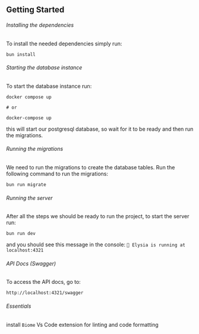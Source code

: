 ## Getting Started

###### Installing the dependencies

To install the needed dependencies simply run:

```
bun install
```

###### Starting the database instance

To start the database instance run:

```
docker compose up

# or

docker-compose up
```

this will start our postgresql database, so wait for it to be ready and then run the migrations.

###### Running the migrations

We need to run the migrations to create the database tables. Run the following command to run the migrations:

```
bun run migrate
```

###### Running the server

After all the steps we should be ready to run the project, to start the server run:

```
bun run dev
```

and you should see this message in the console:
`🦊 Elysia is running at localhost:4321`

###### API Docs (Swagger)

To access the API docs, go to:

```
http://localhost:4321/swagger
```

###### Essentials

install `Biome` Vs Code extension for linting and code formatting